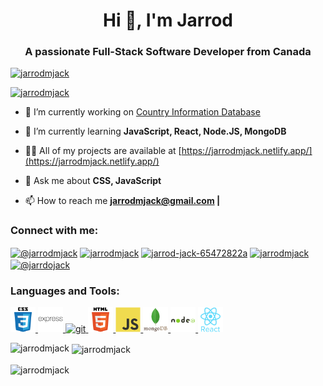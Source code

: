 <h1 align="center">Hi 👋, I'm Jarrod</h1>
<h3 align="center">A passionate Full-Stack Software Developer from Canada</h3>

<p align="left"> <a href="https://github.com/ryo-ma/github-profile-trophy"><img src="https://github-profile-trophy.vercel.app/?username=jarrodmjack" alt="jarrodmjack" /></a> </p>

<p align="left"> <a href="https://twitter.com/jarrodmjack" target="blank"><img src="https://img.shields.io/twitter/follow/jarrodmjack?logo=twitter&style=for-the-badge" alt="jarrodmjack" /></a> </p>

- 🔭 I’m currently working on [Country Information Database](https://countryinfodb.netlify.app/)

- 🌱 I’m currently learning **JavaScript, React, Node.JS, MongoDB**

- 👨‍💻 All of my projects are available at [https://jarrodmjack.netlify.app/](https://jarrodmjack.netlify.app/)

- 💬 Ask me about **CSS, JavaScript**

- 📫 How to reach me **jarrodmjack@gmail.com |**

<h3 align="left">Connect with me:</h3>
<p align="left">
<a href="https://codepen.io/@jarrodmjack" target="blank"><img align="center" src="https://raw.githubusercontent.com/rahuldkjain/github-profile-readme-generator/master/src/images/icons/Social/codepen.svg" alt="@jarrodmjack" height="30" width="40" /></a>
<a href="https://twitter.com/jarrodmjack" target="blank"><img align="center" src="https://raw.githubusercontent.com/rahuldkjain/github-profile-readme-generator/master/src/images/icons/Social/twitter.svg" alt="jarrodmjack" height="30" width="40" /></a>
<a href="https://linkedin.com/in/jarrod-jack-65472822a" target="blank"><img align="center" src="https://raw.githubusercontent.com/rahuldkjain/github-profile-readme-generator/master/src/images/icons/Social/linked-in-alt.svg" alt="jarrod-jack-65472822a" height="30" width="40" /></a>
<a href="https://fb.com/jarrodmjack" target="blank"><img align="center" src="https://raw.githubusercontent.com/rahuldkjain/github-profile-readme-generator/master/src/images/icons/Social/facebook.svg" alt="jarrodmjack" height="30" width="40" /></a>
<a href="https://instagram.com/@jarrdojack" target="blank"><img align="center" src="https://raw.githubusercontent.com/rahuldkjain/github-profile-readme-generator/master/src/images/icons/Social/instagram.svg" alt="@jarrdojack" height="30" width="40" /></a>
</p>

<h3 align="left">Languages and Tools:</h3>
<p align="left"> <a href="https://www.w3schools.com/css/" target="_blank" rel="noreferrer"> <img src="https://raw.githubusercontent.com/devicons/devicon/master/icons/css3/css3-original-wordmark.svg" alt="css3" width="40" height="40"/> </a> <a href="https://expressjs.com" target="_blank" rel="noreferrer"> <img src="https://raw.githubusercontent.com/devicons/devicon/master/icons/express/express-original-wordmark.svg" alt="express" width="40" height="40"/> </a> <a href="https://git-scm.com/" target="_blank" rel="noreferrer"> <img src="https://www.vectorlogo.zone/logos/git-scm/git-scm-icon.svg" alt="git" width="40" height="40"/> </a> <a href="https://www.w3.org/html/" target="_blank" rel="noreferrer"> <img src="https://raw.githubusercontent.com/devicons/devicon/master/icons/html5/html5-original-wordmark.svg" alt="html5" width="40" height="40"/> </a> <a href="https://developer.mozilla.org/en-US/docs/Web/JavaScript" target="_blank" rel="noreferrer"> <img src="https://raw.githubusercontent.com/devicons/devicon/master/icons/javascript/javascript-original.svg" alt="javascript" width="40" height="40"/> </a> <a href="https://www.mongodb.com/" target="_blank" rel="noreferrer"> <img src="https://raw.githubusercontent.com/devicons/devicon/master/icons/mongodb/mongodb-original-wordmark.svg" alt="mongodb" width="40" height="40"/> </a> <a href="https://nodejs.org" target="_blank" rel="noreferrer"> <img src="https://raw.githubusercontent.com/devicons/devicon/master/icons/nodejs/nodejs-original-wordmark.svg" alt="nodejs" width="40" height="40"/> </a> <a href="https://reactjs.org/" target="_blank" rel="noreferrer"> <img src="https://raw.githubusercontent.com/devicons/devicon/master/icons/react/react-original-wordmark.svg" alt="react" width="40" height="40"/> </a> </p>

<p><img align="left" src="https://github-readme-stats.vercel.app/api/top-langs?username=jarrodmjack&show_icons=true&locale=en&layout=compact" alt="jarrodmjack" /></p>

<p>&nbsp;<img align="center" src="https://github-readme-stats.vercel.app/api?username=jarrodmjack&show_icons=true&locale=en" alt="jarrodmjack" /></p>

<p><img align="center" src="https://github-readme-streak-stats.herokuapp.com/?user=jarrodmjack&" alt="jarrodmjack" /></p>
